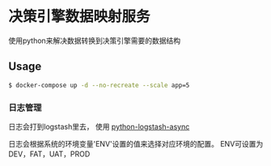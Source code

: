 # 决策引擎数据映射服务
使用python来解决数据转换到决策引擎需要的数据结构
## Usage
```bash
$ docker-compose up -d --no-recreate --scale app=5
```


### 日志管理
日志会打到logstash里去， 使用 [python-logstash-async](https://python-logstash-async.readthedocs.io/en/stable/config.html)

日志会根据系统的环境变量'ENV'设置的值来选择对应环境的配置。
ENV可设置为 DEV，FAT，UAT，PROD
